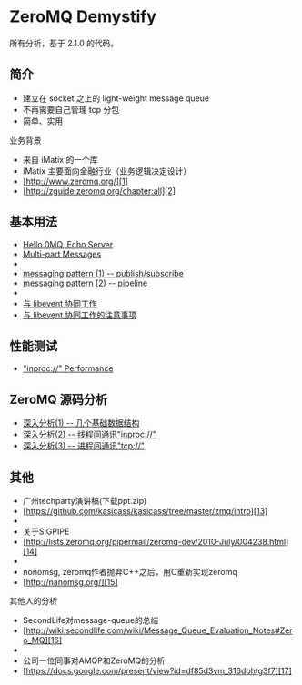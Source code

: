 # ZeroMQ Demystify

所有分析，基于 2.1.0 的代码。


## 简介

 * 建立在 socket 之上的 light-weight message queue
 * 不再需要自己管理 tcp 分包
 * 简单、实用

业务背景

 * 来自 iMatix 的一个库
 * iMatix 主要面向金融行业（业务逻辑决定设计）
 * [http://www.zeromq.org/][1]
 * [http://zguide.zeromq.org/chapter:all][2]


## 基本用法

 * [Hello 0MQ, Echo Server][3]
 * [Multi-part Messages][4]
 * 
 * [messaging pattern (1) -- publish/subscribe][5]
 * [messaging pattern (2) -- pipeline][6]
 * 
 * [与 libevent 协同工作][7]
 * [与 libevent 协同工作的注意事项][8]


## 性能测试

 * ["inproc://" Performance][9]


## ZeroMQ 源码分析

 * [深入分析(1) -- 几个基础数据结构][10]
 * [深入分析(2) -- 线程间通讯"inproc://"][11]
 * [深入分析(3) -- 进程间通讯"tcp://"][12]


## 其他

 * 广州techparty演讲稿(下载ppt.zip)
 * [https://github.com/kasicass/kasicass/tree/master/zmq/intro][13]
 * 
 * 关于SIGPIPE
 * [http://lists.zeromq.org/pipermail/zeromq-dev/2010-July/004238.html][14]
 * 
 * nonomsg, zeromq作者抛弃C++之后，用C重新实现zeromq
 * [http://nanomsg.org/][15]

其他人的分析

 * SecondLife对message-queue的总结
 * [http://wiki.secondlife.com/wiki/Message_Queue_Evaluation_Notes#Zero_MQ][16]
 * 
 * 公司一位同事对AMQP和ZeroMQ的分析
 * [https://docs.google.com/present/view?id=df85d3vm_316dbhtg3f7][17]


[1]:http://www.zeromq.org/
[2]:http://zguide.zeromq.org/chapter:all
[3]:https://github.com/kasicass/blog/blob/master/net-zeromq/2010_08_31_hello_world_zmq.md
[4]:https://github.com/kasicass/blog/blob/master/net-zeromq/2010_09_01_multipart_message.md
[5]:https://github.com/kasicass/blog/blob/master/net-zeromq/2010_11_03_pub_sub.md
[6]:https://github.com/kasicass/blog/blob/master/net-zeromq/2010_11_25_pipeline.md
[7]:https://github.com/kasicass/blog/blob/master/net-zeromq/2010_12_02_dance_with_libevent.md
[8]:https://github.com/kasicass/blog/blob/master/net-zeromq/2010_12_16_dance_with_libevent_bug.md
[9]:https://github.com/kasicass/blog/blob/master/net-zeromq/2010_12_20_inproc_performance.md
[10]:https://github.com/kasicass/blog/blob/master/net-zeromq/2010_12_09_zmq_internals_01.md
[11]:https://github.com/kasicass/blog/blob/master/net-zeromq/2010_12_17_zmq_internals_02.md
[12]:https://github.com/kasicass/blog/blob/master/net-zeromq/2010_12_18_zmq_internals_03.md
[13]:https://github.com/kasicass/kasicass/tree/master/zmq/intro
[14]:http://lists.zeromq.org/pipermail/zeromq-dev/2010-July/004238.html
[15]:http://nanomsg.org/
[16]:http://wiki.secondlife.com/wiki/Message_Queue_Evaluation_Notes#Zero_MQ
[17]:https://docs.google.com/present/view?id=df85d3vm_316dbhtg3f7

